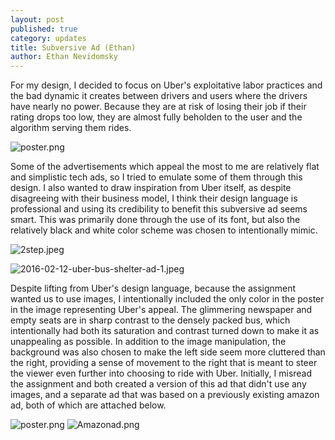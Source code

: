 ```yaml
---
layout: post
published: true
category: updates
title: Subversive Ad (Ethan)
author: Ethan Nevidomsky
---
```


For my design, I decided to focus on Uber's exploitative labor practices and the bad dynamic it creates between drivers and users where the drivers have nearly no power. Because they are at risk of losing their job if their rating drops too low, they are almost fully beholden to the user and the algorithm serving them rides. 

![poster.png]({{site.baseurl}}/assets/poster.png)

Some of the advertisements which appeal the most to me are relatively flat and simplistic tech ads, so I tried to emulate some of them through this design. I also wanted to draw inspiration from Uber itself, as despite disagreeing with their business model, I think their design language is professional and using its credibility to benefit this subversive ad seems smart. This was primarily done through the use of its font, but also the relatively black and white color scheme was chosen to intentionally mimic.

![2step.jpeg]({{site.baseurl}}/assets/2step.jpeg)


![2016-02-12-uber-bus-shelter-ad-1.jpeg]({{site.baseurl}}/assets/2016-02-12-uber-bus-shelter-ad-1.jpeg)

Despite lifting from Uber's design language, because the assignment wanted us to use images, I intentionally included the only color in the poster in the image representing Uber's appeal. The glimmering newspaper and empty seats are in sharp contrast to the densely packed bus, which intentionally had both its saturation and contrast turned down to make it as unappealing as possible. In addition to the image manipulation, the background was also chosen to make the left side seem more cluttered than the right, providing a sense of movement to the right that is meant to steer the viewer even further into choosing to ride with Uber. Initially, I misread the assignment and both created a version of this ad that didn't use any images, and a separate ad that was based on a previously existing amazon ad, both of which are attached below.

![poster.png]({{site.baseurl}}/assets/poster.png)
![Amazonad.png]({{site.baseurl}}/assets/Amazonad.png)

